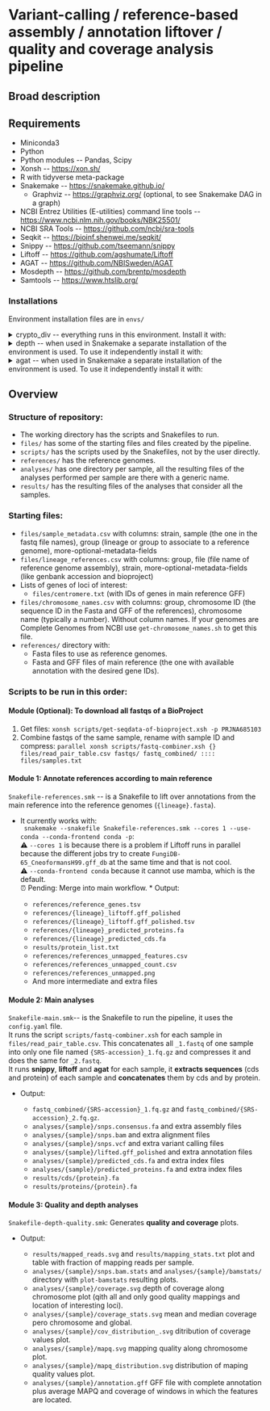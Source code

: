 
# Variant-calling / reference-based assembly / annotation liftover / quality and coverage analysis pipeline

## Broad description


## Requirements

* Miniconda3
* Python
* Python modules -- Pandas, Scipy
* Xonsh -- https://xon.sh/
* R with tidyverse meta-package
* Snakemake -- https://snakemake.github.io/
  * Graphviz -- https://graphviz.org/ (optional, to see Snakemake DAG in a graph) 
* NCBI Entrez Utilities (E-utilities) command line tools -- https://www.ncbi.nlm.nih.gov/books/NBK25501/
* NCBI SRA Tools -- https://github.com/ncbi/sra-tools
* Seqkit -- https://bioinf.shenwei.me/seqkit/
* Snippy -- https://github.com/tseemann/snippy
* Liftoff -- https://github.com/agshumate/Liftoff
* AGAT -- https://github.com/NBISweden/AGAT
* Mosdepth -- https://github.com/brentp/mosdepth
* Samtools -- https://www.htslib.org/
  
### Installations  

Environment installation files are in `envs/`
<details>
<summary>crypto_div -- everything runs in this environment. Install it with: </summary>  

~~~
conda env create --file envs/crypto_div.yml
~~~
</details>

<details>
<summary>depth -- when used in Snakemake a separate installation of the environment is used. To use it independently install it with: </summary>

~~~ 
conda env create --file envs/depth.yml
~~~
</details>

<details>
<summary> agat -- when used in Snakemake a separate installation of the environment is used. To use it independently install it with: </summary>

Run this lines one by one:
~~~
conda create -n agat
conda activate agat
conda install perl-bioperl perl-clone perl-graph perl-lwp-simple perl-carp perl-sort-naturally perl-file-share perl-file-sharedir-install perl-moose perl-yaml perl-lwp-protocol-https -c bioconda
conda install r-base
conda install perl-statistics-r -c bioconda
cpan install bioperl List::MoreUtils Term::ProgressBar
git clone https://github.com/NBISweden/AGAT.git
perl Makefile.PL 
make
make test
make install
conda deactivate
~~~

</details>


## Overview  

### Structure of repository:  
  * The working directory has the scripts and Snakefiles to run.  
  * `files/` has some of the starting files and files created by the pipeline.
  * `scripts/` has the scripts used by the Snakefiles, not by the user directly.  
  * `references/` has the reference genomes.  
  * `analyses/` has one directory per sample, all the resulting files of the analyses performed per sample are there with a generic name.  
  * `results/` has the resulting files of the analyses that consider all the samples.  

### Starting files: 
  * `files/sample_metadata.csv` with columns: strain, sample (the one in the fastq file names), group (lineage or group to associate to a reference genome), more-optional-metadata-fields
  * `files/lineage_references.csv` with columns: group, file (file name of reference genome assembly), strain, more-optional-metadata-fields (like genbank accession and bioproject)
  * Lists of genes of loci of interest:  
    * `files/centromere.txt` (with IDs of genes in main reference GFF)
  * `files/chromosome_names.csv` with columns: group, chromosome ID (the sequence ID in the Fasta and GFF of the references), chromosome name (typically a number). Without column names. If your genomes are Complete Genomes from NCBI use `get-chromosome_names.sh` to get this file.
  * `references/` directory with:
    * Fasta files to use as reference genomes.
    * Fasta and GFF files of main reference (the one with available annotation with the desired gene IDs).


### Scripts to be run in this order:

#### Module (Optional): To download all fastqs of a BioProject
1. Get files: `xonsh scripts/get-seqdata-of-bioproject.xsh -p PRJNA685103`  
2. Combine fastqs of the same sample, rename with sample ID and compress:
   `parallel xonsh scripts/fastq-combiner.xsh {} files/read_pair_table.csv fastqs/ fastq_combined/ :::: files/samples.txt`
   
#### Module 1: Annotate references according to main reference
`Snakefile-references.smk` -- is a Snakefile to lift over annotations from the main reference into the reference genomes (`{lineage}.fasta`).  
   * It currently works with:  
  ` snakemake --snakefile Snakefile-references.smk --cores 1 --use-conda --conda-frontend conda -p`:  
      ⚠️ `--cores 1` is because there is a problem if Liftoff runs in parallel because the different jobs try to create `FungiDB-65_CneoformansH99.gff_db` at the same time and that is not cool.    
      ⚠️ `--conda-frontend conda` because it cannot use mamba, which is the default.  
      ⏰ Pending: Merge into main workflow.
    * Output:  

      *  `references/reference_genes.tsv`
      *  `references/{lineage}_liftoff.gff_polished`
      *  `references/{lineage}_liftoff.gff_polished.tsv`
      *  `references/{lineage}_predicted_proteins.fa`
      *  `references/{lineage}_predicted_cds.fa`
      *  `results/protein_list.txt`
      *  `references/references_unmapped_features.csv`
      *  `references/references_unmapped_count.csv`
      *  `references/references_unmapped.png`
      * And more intermediate and extra files

#### Module 2: Main analyses
`Snakefile-main.smk`-- is the Snakefile to run the pipeline, it uses the `config.yaml` file.  
It runs the script `scripts/fastq-combiner.xsh` for each sample in `files/read_pair_table.csv`. This concatenates all `_1.fastq` of one sample into only one file named `{SRS-accession}_1.fq.gz` and compresses it and does the same for `_2.fastq`.  
It runs **snippy**, **liftoff** and **agat** for each sample, it **extracts sequences** (cds and protein) of each sample and **concatenates** them by cds and by protein.

  * Output:  
    
      * `fastq_combined/{SRS-accession}_1.fq.gz` and `fastq_combined/{SRS-accession}_2.fq.gz`.
      * `analyses/{sample}/snps.consensus.fa` and extra assembly files    
      * `analyses/{sample}/snps.bam` and extra alignment files  
      * `analyses/{sample}/snps.vcf` and extra variant calling files  
      * `analyses/{sample}/lifted.gff_polished` and extra annotation files  
      * `analyses/{sample}/predicted_cds.fa`  and extra index files
      * `analyses/{sample}/predicted_proteins.fa`  and extra index files
      * `results/cds/{protein}.fa`
      * `results/proteins/{protein}.fa`

#### Module 3: Quality and depth analyses
`Snakefile-depth-quality.smk`: Generates **quality and coverage** plots.  
   * Output:  
  
     * `results/mapped_reads.svg` and `results/mapping_stats.txt` plot and table with fraction of mapping reads per sample.  
     * `analyses/{sample}/snps.bam.stats` and `analyses/{sample}/bamstats/` directory with `plot-bamstats` resulting plots.  
     * `analyses/{sample}/coverage.svg` depth of coverage along chromosome plot (qith all and only good quality mappings and location of interesting loci).  
     * `analyses/{sample}/coverage_stats.svg` mean and median coverage pero chromosome and global.  
     * `analyses/{sample}/cov_distribution_.svg` ditribution of coverage values plot.  
     * `analyses/{sample}/mapq.svg` mapping quality along chromosome plot.  
     * `analyses/{sample}/mapq_distribution.svg` distribution of maping quality values plot.    
     * `analyses/{sample}/annotation.gff` GFF file with complete annotation plus average MAPQ and coverage of windows in which the features are located.    
 
